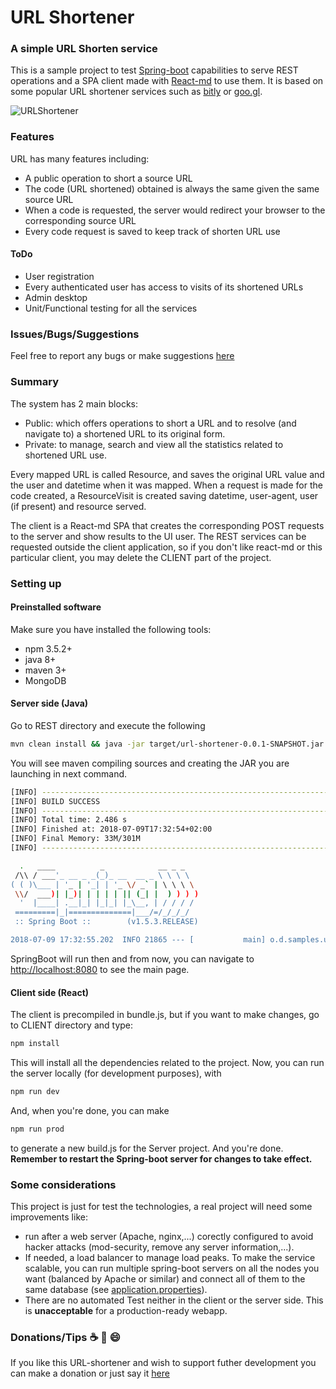# URL Shortener

### A simple URL Shorten service 

This is a sample project to test [Spring-boot](https://spring.io/projects/spring-boot) capabilities to serve REST operations and a SPA client made with [React-md](https://react-md.mlaursen.com/) to use them.
It is based on some popular URL shortener services such as [bitly](https://bitly.com/) or [goo.gl](https://goo.gl/).

![URLShortener](https://github.com/dtodo1paco/url-shortener/images/image_1.png)

### Features

URL has many features including:
- A public operation to short a source URL
- The code (URL shortened) obtained is always the same given the same source URL
- When a code is requested, the server would redirect your browser to the corresponding source URL
- Every code request is saved to keep track of shorten URL use

#### ToDo
- User registration
- Every authenticated user has access to visits of its shortened URLs
- Admin desktop
- Unit/Functional testing for all the services

### Issues/Bugs/Suggestions
Feel free to report any bugs or make suggestions [here](https://github.com/dtodo1paco/url-shortener/issues)

### Summary
The system has 2 main blocks:
- Public: which offers operations to short a URL and to resolve (and navigate to) a shortened URL to its original form.
- Private: to manage, search and view all the statistics related to shortened URL use.

Every mapped URL is called Resource, and saves the original URL value and the user and datetime when it was mapped. When a request is made for the code created, a ResourceVisit is created saving datetime, user-agent, user (if present) and resource served.

The client is a React-md SPA that creates the corresponding POST requests to the server and show results to the UI user.
The REST services can be requested outside the client application, so if you don't like react-md or this particular client, you may delete the CLIENT part of the project.

### Setting up
#### Preinstalled software
Make sure you have installed the following tools:
- npm 3.5.2+
- java 8+
- maven 3+
- MongoDB

#### Server side (Java)
Go to REST directory and execute the following
```sh
mvn clean install && java -jar target/url-shortener-0.0.1-SNAPSHOT.jar 
```
You will see maven compiling sources and creating the JAR you are launching in next command. 
```sh
[INFO] ------------------------------------------------------------------------
[INFO] BUILD SUCCESS
[INFO] ------------------------------------------------------------------------
[INFO] Total time: 2.486 s
[INFO] Finished at: 2018-07-09T17:32:54+02:00
[INFO] Final Memory: 33M/301M
[INFO] ------------------------------------------------------------------------

  .   ____          _            __ _ _
 /\\ / ___'_ __ _ _(_)_ __  __ _ \ \ \ \
( ( )\___ | '_ | '_| | '_ \/ _` | \ \ \ \
 \\/  ___)| |_)| | | | | || (_| |  ) ) ) )
  '  |____| .__|_| |_|_| |_\__, | / / / /
 =========|_|==============|___/=/_/_/_/
 :: Spring Boot ::        (v1.5.3.RELEASE)

2018-07-09 17:32:55.202  INFO 21865 --- [           main] o.d.samples.urlshortener.MyApplication   : Starting MyApplication v0.0.1-SNAPSHOT on pac-Inspiron-5570 with PID 21865 (/BAR/WORKSPACE/SPRING/url-shortener/REST/target/url-shortener-0.0.1-SNAPSHOT.jar started by pac in /BAR/WORKSPACE/SPRING/url-shortener/REST)
```
SpringBoot will run then and from now, you can navigate to [http://localhost:8080](http://localhost:8080) to see the main page. 

#### Client side (React)
The client is precompiled in bundle.js, but if you want to make changes, go to CLIENT directory and type:
```sh
npm install
```
This will install all the dependencies related to the project. Now, you can run the server locally (for development purposes), with
```sh
npm run dev
```
And, when you're done, you can make
```sh
npm run prod
```
to generate a new build.js for the Server project. And you're done.
**Remember to restart the Spring-boot server for changes to take effect.**

### Some considerations
This project is just for test the technologies, a real project will need some improvements like:
- run after a web server (Apache, nginx,...) corectly configured to avoid hacker attacks (mod-security, remove any server information,...).
- If needed, a load balancer to manage load peaks. To make the service scalable, you can run multiple spring-boot servers on all the nodes you want (balanced by Apache or similar) and connect all of them to the same database (see [application.properties](https://github.com/dtodo1paco/url-shortener/REST/src/main/resources/application.properties)).
- There are no automated Test neither in the client or the server side. This is **unacceptable** for a production-ready webapp.

### Donations/Tips :coffee: :beer: :smile:
If you like this URL-shortener and wish to support futher development you can make a donation or just say it [here](https://dtodo1paco.github.io/cv/fjap.html)
